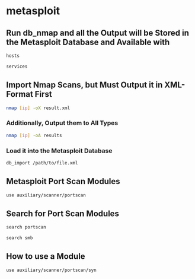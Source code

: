# metasploit

## Run db\_nmap and all the Output will be Stored in the Metasploit Database and Available with

```bash
hosts
```

```bash
services
```

## Import Nmap Scans, but Must Output it in XML-Format First

```bash
nmap [ip] -oX result.xml
```

### Additionally, Output them to All Types

```bash
nmap [ip] -oA results
```

### Load it into the Metasploit Database

```bash
db_import /path/to/file.xml
```

## Metasploit Port Scan Modules

```bash
use auxiliary/scanner/portscan
```

## Search for Port Scan Modules

```bash
search portscan
```

```bash
search smb
```

## How to use a Module

```bash
use auxiliary/scanner/portscan/syn
```

